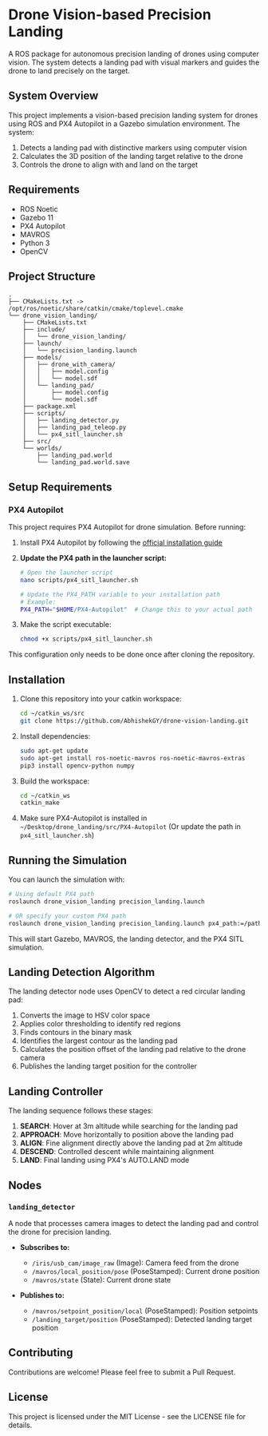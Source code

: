 # Drone Vision-based Precision Landing

A ROS package for autonomous precision landing of drones using computer vision. The system detects a landing pad with visual markers and guides the drone to land precisely on the target.

## System Overview

This project implements a vision-based precision landing system for drones using ROS and PX4 Autopilot in a Gazebo simulation environment. The system:

1. Detects a landing pad with distinctive markers using computer vision
2. Calculates the 3D position of the landing target relative to the drone
3. Controls the drone to align with and land on the target

## Requirements

- ROS Noetic
- Gazebo 11
- PX4 Autopilot
- MAVROS
- Python 3
- OpenCV

## Project Structure

```
.
├── CMakeLists.txt -> /opt/ros/noetic/share/catkin/cmake/toplevel.cmake
└── drone_vision_landing/
    ├── CMakeLists.txt
    ├── include/
    │   └── drone_vision_landing/
    ├── launch/
    │   └── precision_landing.launch
    ├── models/
    │   ├── drone_with_camera/
    │   │   ├── model.config
    │   │   └── model.sdf
    │   └── landing_pad/
    │       ├── model.config
    │       └── model.sdf
    ├── package.xml
    ├── scripts/
    │   ├── landing_detector.py
    │   ├── landing_pad_teleop.py
    │   └── px4_sitl_launcher.sh
    ├── src/
    └── worlds/
        ├── landing_pad.world
        └── landing_pad.world.save
```

## Setup Requirements

### PX4 Autopilot
This project requires PX4 Autopilot for drone simulation. Before running:

1. Install PX4 Autopilot by following the [official installation guide](https://docs.px4.io/main/en/dev_setup/building_px4.html#gazebo-classic)

2. **Update the PX4 path in the launcher script:**
   ```bash
   # Open the launcher script
   nano scripts/px4_sitl_launcher.sh
   
   # Update the PX4_PATH variable to your installation path
   # Example:
   PX4_PATH="$HOME/PX4-Autopilot"  # Change this to your actual path
   ```

3. Make the script executable:
   ```bash
   chmod +x scripts/px4_sitl_launcher.sh
   ```

This configuration only needs to be done once after cloning the repository.

## Installation

1. Clone this repository into your catkin workspace:
   ```bash
   cd ~/catkin_ws/src
   git clone https://github.com/AbhishekGY/drone-vision-landing.git
   ```

2. Install dependencies:
   ```bash
   sudo apt-get update
   sudo apt-get install ros-noetic-mavros ros-noetic-mavros-extras
   pip3 install opencv-python numpy
   ```

3. Build the workspace:
   ```bash
   cd ~/catkin_ws
   catkin_make
   ```

4. Make sure PX4-Autopilot is installed in `~/Desktop/drone_landing/src/PX4-Autopilot`
   (Or update the path in `px4_sitl_launcher.sh`)

## Running the Simulation

You can launch the simulation with:

```bash
# Using default PX4 path
roslaunch drone_vision_landing precision_landing.launch

# OR specify your custom PX4 path
roslaunch drone_vision_landing precision_landing.launch px4_path:=/path/to/your/PX4-Autopilot
```

This will start Gazebo, MAVROS, the landing detector, and the PX4 SITL simulation.

## Landing Detection Algorithm

The landing detector node uses OpenCV to detect a red circular landing pad:

1. Converts the image to HSV color space
2. Applies color thresholding to identify red regions
3. Finds contours in the binary mask
4. Identifies the largest contour as the landing pad
5. Calculates the position offset of the landing pad relative to the drone camera
6. Publishes the landing target position for the controller

## Landing Controller

The landing sequence follows these stages:

1. **SEARCH**: Hover at 3m altitude while searching for the landing pad
2. **APPROACH**: Move horizontally to position above the landing pad
3. **ALIGN**: Fine alignment directly above the landing pad at 2m altitude
4. **DESCEND**: Controlled descent while maintaining alignment
5. **LAND**: Final landing using PX4's AUTO.LAND mode

## Nodes

### `landing_detector`

A node that processes camera images to detect the landing pad and control the drone for precision landing.

- **Subscribes to:**
  - `/iris/usb_cam/image_raw` (Image): Camera feed from the drone
  - `/mavros/local_position/pose` (PoseStamped): Current drone position
  - `/mavros/state` (State): Current drone state

- **Publishes to:**
  - `/mavros/setpoint_position/local` (PoseStamped): Position setpoints
  - `/landing_target/position` (PoseStamped): Detected landing target position

## Contributing

Contributions are welcome! Please feel free to submit a Pull Request.

## License

This project is licensed under the MIT License - see the LICENSE file for details.
